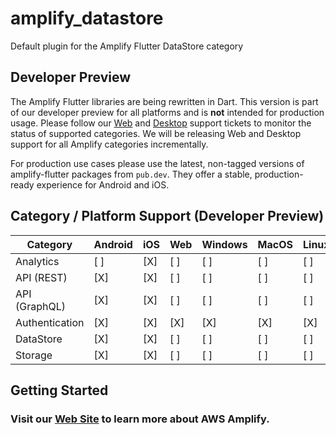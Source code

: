 # amplify_datastore

Default plugin for the Amplify Flutter DataStore category

## Developer Preview

The Amplify Flutter libraries are being rewritten in Dart. This version is part of our developer preview for all platforms and is **not** intended for production usage. Please follow our [Web](https://github.com/aws-amplify/amplify-flutter/issues/234) and [Desktop](https://github.com/aws-amplify/amplify-flutter/issues/133) support tickets to monitor the status of supported categories. We will be releasing Web and Desktop support for all Amplify categories incrementally.

For production use cases please use the latest, non-tagged versions of amplify-flutter packages from `pub.dev`. They offer a stable, production-ready experience for Android and iOS.

## Category / Platform Support (Developer Preview)

| Category       | Android | iOS | Web | Windows | MacOS | Linux |
| -------------- | ------- | --- | --- | ------- | ----- | ----- |
| Analytics      | [ ]     | [X] | [ ] | [ ]     | [ ]   | [ ]   |
| API (REST)     | [X]     | [X] | [ ] | [ ]     | [ ]   | [ ]   |
| API (GraphQL)  | [X]     | [X] | [ ] | [ ]     | [ ]   | [ ]   |
| Authentication | [X]     | [X] | [X] | [X]     | [X]   | [X]   |
| DataStore      | [X]     | [X] | [ ] | [ ]     | [ ]   | [ ]   |
| Storage        | [X]     | [X] | [ ] | [ ]     | [ ]   | [ ]   |

## Getting Started

### Visit our [Web Site](https://docs.amplify.aws/) to learn more about AWS Amplify.
